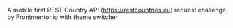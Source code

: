 A mobile first REST Country API (https://restcountries.eu) request challenge by Frontmentor.io with theme switcher
